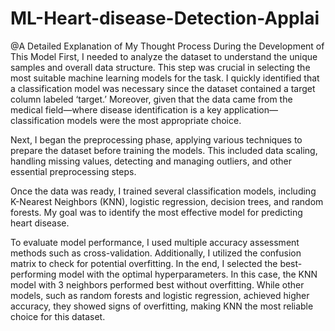 # ML-Heart-disease-Detection-Applai
@A Detailed Explanation of My Thought Process During the Development of This Model
First, I needed to analyze the dataset to understand the unique samples and overall data structure. This step was crucial in selecting the most suitable machine learning models for the task. I quickly identified that a classification model was necessary since the dataset contained a target column labeled ‘target.’ Moreover, given that the data came from the medical field—where disease identification is a key application—classification models were the most appropriate choice.

Next, I began the preprocessing phase, applying various techniques to prepare the dataset before training the models. This included data scaling, handling missing values, detecting and managing outliers, and other essential preprocessing steps.

Once the data was ready, I trained several classification models, including K-Nearest Neighbors (KNN), logistic regression, decision trees, and random forests. My goal was to identify the most effective model for predicting heart disease.

To evaluate model performance, I used multiple accuracy assessment methods such as cross-validation. Additionally, I utilized the confusion matrix to check for potential overfitting. In the end, I selected the best-performing model with the optimal hyperparameters. In this case, the KNN model with 3 neighbors performed best without overfitting. While other models, such as random forests and logistic regression, achieved higher accuracy, they showed signs of overfitting, making KNN the most reliable choice for this dataset.
